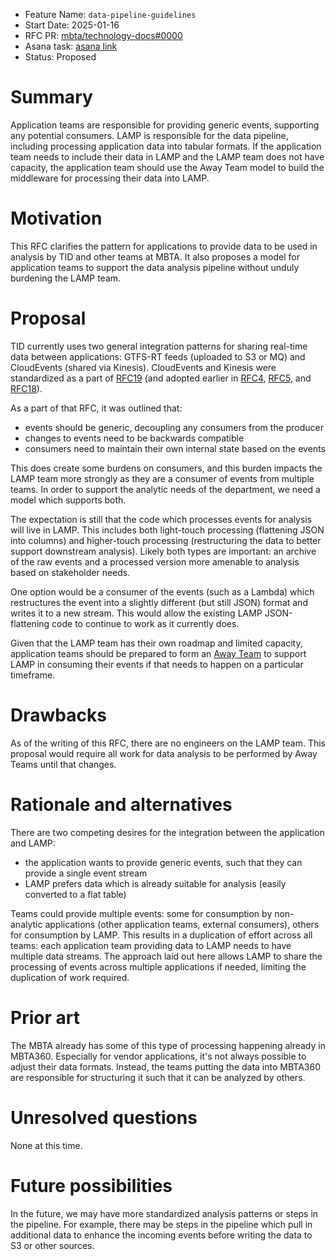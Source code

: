 - Feature Name: `data-pipeline-guidelines`
- Start Date: 2025-01-16
- RFC PR: [mbta/technology-docs#0000](https://github.com/mbta/technology-docs/pull/0000)
- Asana task: [asana link](https://app.asana.com/)
- Status: Proposed

# Summary
[summary]: #summary

Application teams are responsible for providing generic events, supporting any potential consumers. LAMP is responsible for the data pipeline, including processing application data into tabular formats. If the application team needs to include their data in LAMP and the LAMP team does not have capacity, the application team should use the Away Team model to build the middleware for processing their data into LAMP.

# Motivation
[motivation]: #motivation

This RFC clarifies the pattern for applications to provide data to be used in analysis by TID and other teams at MBTA. It also proposes a model for application teams to support the data analysis pipeline without unduly burdening the LAMP team.

# Proposal
[proposal]: #proposal

TID currently uses two general integration patterns for sharing real-time data between applications: GTFS-RT feeds (uploaded to S3 or MQ) and CloudEvents (shared via Kinesis). CloudEvents and Kinesis were standardized as a part of [RFC19](https://github.com/mbta/technology-docs/blob/main/rfcs/accepted/0019-event-driven-architecture.md) (and adopted earlier in [RFC4](https://github.com/mbta/technology-docs/blob/main/rfcs/accepted/0004-socket-proxy-ocs-cloudevents.md%5D), [RFC5](https://github.com/mbta/technology-docs/blob/main/rfcs/accepted/0005-kinesis-proxy-json.md), and [RFC18](https://github.com/mbta/technology-docs/pull/18)).

As a part of that RFC, it was outlined that:
- events should be generic, decoupling any consumers from the producer
- changes to events need to be backwards compatible
- consumers need to maintain their own internal state based on the events

This does create some burdens on consumers, and this burden impacts the LAMP team more strongly as they are a consumer of events from multiple teams. In order to support the analytic needs of the department, we need a model which supports both.

The expectation is still that the code which processes events for analysis will live in LAMP. This includes both light-touch processing (flattening JSON into columns) and higher-touch processing (restructuring the data to better support downstream analysis). Likely both types are important: an archive of the raw events and a processed version more amenable to analysis based on stakeholder needs. 

One option would be a consumer of the events (such as a Lambda) which restructures the event into a slightly different (but still JSON) format and writes it to a new stream. This would allow the existing LAMP JSON-flattening code to continue to work as it currently does.

Given that the LAMP team has their own roadmap and limited capacity, application teams should be prepared to form an [Away Team](https://pedrodelgallego.github.io/blog/amazon/operating-model/away-team-model/) to support LAMP in consuming their events if that needs to happen on a particular timeframe. 

# Drawbacks
[drawbacks]: #drawbacks

As of the writing of this RFC, there are no engineers on the LAMP team. This proposal would require all work for data analysis to be performed by Away Teams until that changes.
# Rationale and alternatives
[rationale-and-alternatives]: #rationale-and-alternatives

There are two competing desires for the integration between the application and LAMP:
- the application wants to provide generic events, such that they can provide a single event stream
- LAMP prefers data which is already suitable for analysis (easily converted to a flat table)

Teams could provide multiple events: some for consumption by non-analytic applications (other application teams, external consumers), others for consumption by LAMP. This results in a duplication of effort across all teams: each application team providing data to LAMP needs to have multiple data streams. The approach laid out here allows LAMP to share the processing of events across multiple applications if needed, limiting the duplication of work required.
# Prior art
[prior-art]: #prior-art

The MBTA already has some of this type of processing happening already in MBTA360. Especially for vendor applications, it's not always possible to adjust their data formats. Instead, the teams putting the data into MBTA360 are responsible for structuring it such that it can be analyzed by others.

# Unresolved questions
[unresolved-questions]: #unresolved-questions

None at this time.

# Future possibilities
[future-possibilities]: #future-possibilities

In the future, we may have more standardized analysis patterns or steps in the pipeline. For example, there may be steps in the pipeline which pull in additional data to enhance the incoming events before writing the data to S3 or other sources.
